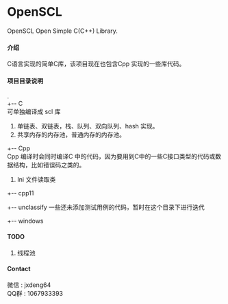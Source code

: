 # OpenSCL
OpenSCL   Open Simple C(C++) Library.


#### 介绍
C语言实现的简单C库，该项目现在也包含Cpp 实现的一些库代码。


#### 项目目录说明
.  
+-- C  
可单独编译成 scl 库
1. 单链表、双链表，栈、队列、双向队列、hash 实现。
2. 共享内存的内存池，普通内存的内存池。

+-- Cpp  
Cpp 编译时会同时编译C 中的代码，因为要用到C中的一些C接口类型的代码或数据结构，比如错误码之类的。
1. Ini 文件读取类


+-- cpp11

+-- unclassify 
一些还未添加测试用例的代码，暂时在这个目录下进行迭代

+-- windows
#### TODO
1. 线程池


#### Contact
微信 : jxdeng64  
QQ群 : 1067933393


